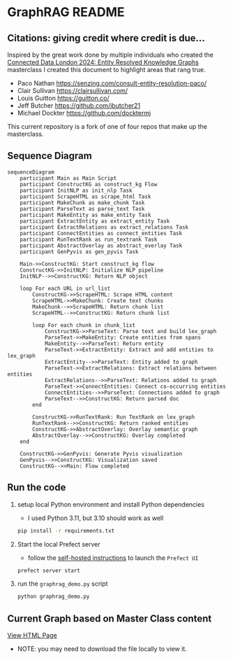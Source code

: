# GraphRAG README

## Citations: giving credit where credit is due...

Inspired by the great work done by multiple individuals who created the [Connected Data London 2024: Entity Resolved Knowledge Graphs](https://github.com/DerwenAI/cdl2024_masterclass/blob/main/README.md) masterclass I created this document to highlight areas that rang true.

- Paco Nathan https://senzing.com/consult-entity-resolution-paco/
- Clair Sullivan https://clairsullivan.com/
- Louis Guitton https://guitton.co/
- Jeff Butcher https://github.com/jbutcher21
- Michael Dockter https://github.com/docktermj

This current repository is a fork of one of four repos that make up the masterclass.

## Sequence Diagram

```mermaid
sequenceDiagram
    participant Main as Main Script
    participant ConstructKG as construct_kg Flow
    participant InitNLP as init_nlp Task
    participant ScrapeHTML as scrape_html Task
    participant MakeChunk as make_chunk Task
    participant ParseText as parse_text Task
    participant MakeEntity as make_entity Task
    participant ExtractEntity as extract_entity Task
    participant ExtractRelations as extract_relations Task
    participant ConnectEntities as connect_entities Task
    participant RunTextRank as run_textrank Task
    participant AbstractOverlay as abstract_overlay Task
    participant GenPyvis as gen_pyvis Task

    Main->>ConstructKG: Start construct_kg flow
    ConstructKG->>InitNLP: Initialize NLP pipeline
    InitNLP-->>ConstructKG: Return NLP object

    loop For each URL in url_list
        ConstructKG->>ScrapeHTML: Scrape HTML content
        ScrapeHTML->>MakeChunk: Create text chunks
        MakeChunk-->>ScrapeHTML: Return chunk list
        ScrapeHTML-->>ConstructKG: Return chunk list

        loop For each chunk in chunk_list
            ConstructKG->>ParseText: Parse text and build lex_graph
            ParseText->>MakeEntity: Create entities from spans
            MakeEntity-->>ParseText: Return entity
            ParseText->>ExtractEntity: Extract and add entities to lex_graph
            ExtractEntity-->>ParseText: Entity added to graph
            ParseText->>ExtractRelations: Extract relations between entities
            ExtractRelations-->>ParseText: Relations added to graph
            ParseText->>ConnectEntities: Connect co-occurring entities
            ConnectEntities-->>ParseText: Connections added to graph
            ParseText-->>ConstructKG: Return parsed doc
        end

        ConstructKG->>RunTextRank: Run TextRank on lex_graph
        RunTextRank-->>ConstructKG: Return ranked entities
        ConstructKG->>AbstractOverlay: Overlay semantic graph
        AbstractOverlay-->>ConstructKG: Overlay completed
    end

    ConstructKG->>GenPyvis: Generate Pyvis visualization
    GenPyvis-->>ConstructKG: Visualization saved
    ConstructKG-->>Main: Flow completed
```

## Run the code

1. setup local Python environment and install Python dependencies

   - I used Python 3.11, but 3.10 should work as well

    ```bash
    pip install -r requirements.txt
    ```

2. Start the local Prefect server

   - follow the [self-hosted instructions](https://docs.prefect.io/v3/get-started/quickstart#connect-to-a-prefect-api) to launch the `Prefect UI`

    ```python
    prefect server start
    ```

3. run the `graphrag_demo.py` script

    ```python
    python graphrag_demo.py
    ```

## Current Graph based on Master Class content

[View HTML Page](https://github.com/donbr/strwythura/blob/main/graphrag_demo.html)

- NOTE:  you may need to download the file locally to view it.